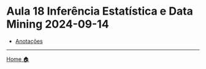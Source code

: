 # Aula 18 Inferência Estatística e Data Mining 2024-09-14


- [Anotações](anotacoes.md)

---

[Home 🏠](../README.md) 